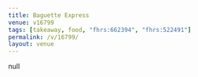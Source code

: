 ```yaml
---
title: Baguette Express
venue: v16799
tags: [takeaway, food, "fhrs:662394", "fhrs:522491"]
permalink: /v/16799/
layout: venue
---
```

null